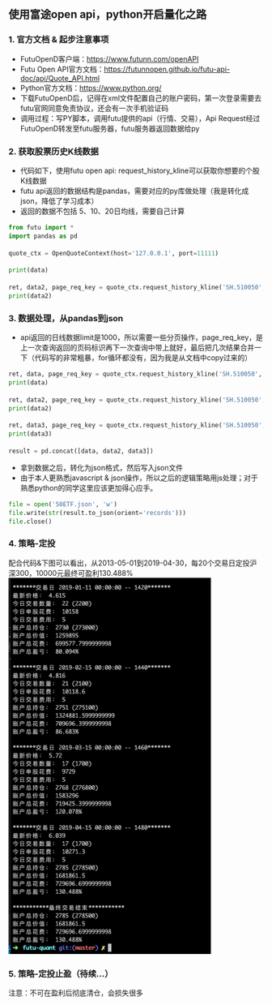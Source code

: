 ## 使用富途open api，python开启量化之路

### 1. 官方文档 & 起步注意事项
- FutuOpenD客户端：https://www.futunn.com/openAPI
- Futu Open API官方文档：https://futunnopen.github.io/futu-api-doc/api/Quote_API.html
- Python官方文档：https://www.python.org/
- 下载FutuOpenD后，记得在xml文件配置自己的账户密码，第一次登录需要去futu官网同意免责协议，还会有一次手机验证码
- 调用过程：写PY脚本，调用futu提供的api（行情、交易），Api Request经过FutuOpenD转发至futu服务器，futu服务器返回数据给py

### 2. 获取股票历史K线数据
- 代码如下，使用futu open api: request_history_kline可以获取你想要的个股K线数据
- futu api返回的数据结构是pandas，需要对应的py库做处理（我是转化成json，降低了学习成本）
- 返回的数据不包括 5、10、20日均线，需要自己计算
```python
from futu import *
import pandas as pd

quote_ctx = OpenQuoteContext(host='127.0.0.1', port=11111)

print(data)

ret, data2, page_req_key = quote_ctx.request_history_kline('SH.510050', start='2005-09-30', end='2019-05-05',max_count=1000,page_req_key=page_req_key) #请求开头50个数据
print(data2)
```

### 3. 数据处理，从pandas到json
- api返回的日线数据limit是1000，所以需要一些分页操作，page_req_key，是上一次查询返回的页码标识再下一次查询中带上就好，最后把几次结果合并一下（代码写的非常粗暴，for循环都没有，因为我是从文档中copy过来的）
```python
ret, data, page_req_key = quote_ctx.request_history_kline('SH.510050', start='2005-09-30', end='2019-05-05',max_count=1000)
print(data)

ret, data2, page_req_key = quote_ctx.request_history_kline('SH.510050', start='2005-09-30', end='2019-05-05',max_count=1000,page_req_key=page_req_key) 
print(data2)

ret, data3, page_req_key = quote_ctx.request_history_kline('SH.510050', start='2005-09-30', end='2019-05-05',max_count=1000,page_req_key=page_req_key) 
print(data3)

result = pd.concat([data, data2, data3])
```
- 拿到数据之后，转化为json格式，然后写入json文件
- 由于本人更熟悉javascript & json操作，所以之后的逻辑策略用js处理；对于熟悉python的同学这里应该更加得心应手。
```python
file = open('50ETF.json', 'w')
file.write(str(result.to_json(orient='records')))
file.close()
```

### 4. 策略-定投
配合代码&下图可以看出，从2013-05-01到2019-04-30，每20个交易日定投沪深300，10000元最终可盈利130.488%
<img src="./img/cl.jpg" width=400/>

### 5. 策略-定投止盈（待续...）
注意：不可在盈利后彻底清仓，会损失很多


<!-- ### 最新效果
今天第一次弄，稍微坎坷些，目前只取得了腾讯当前价格，未完待续，欢迎交流、咨询
![api](./img/run.jpg) -->
